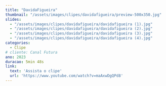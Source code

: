 ```yaml
---
title: "DavidaFigueira"
thumbnail: "/assets/images/clipes/davidafigueira/preview-500x350.jpg"
slides:
  - "/assets/images/clipes/davidafigueira/davidafigueira (1).jpg"
  - "/assets/images/clipes/davidafigueira/davidafigueira (2).jpg"
  - "/assets/images/clipes/davidafigueira/davidafigueira (3).jpg"
  - "/assets/images/clipes/davidafigueira/davidafigueira (4).jpg"
categories:
  - Clipe
# cliente: Canal Futura
ano: 2023
duracao: 5min 48s
link:
  text: 'Assista o clipe'
  url: 'https://www.youtube.com/watch?v=maAxwDgQPd8'
---
```

